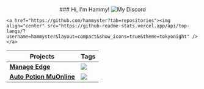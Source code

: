 

<p style="text-align: center;" align="center">
    ### Hi, I'm Hammy!
    <img src="https://discord.c99.nl/widget/theme-1/543627625877471252.png" alt="My Discord">
    
    <a href="https://github.com/hammyster?tab=repositories"><img align="center" src="https://github-readme-stats.vercel.app/api/top-langs/?username=hammyster&layout=compact&show_icons=true&theme=tokyonight" /></a>
</p>

<table align="center">
    <thead>
        <tr>
            <th>Projects</th>
            <th>Tags</th>
        </tr>
    </thead>
    <tbody>
        <tr>
            <td><a href="https://github.com/hammyster/manage-edge"><strong>Manage Edge</strong></a></td>
            <td>
                <a target="_blank" rel="noopener noreferrer" href="https://camo.githubusercontent.com/7f916502e4b9079b8c8bd26a1bc7c7e67fc5933abbe9ad57e959bfa297f7b63f/68747470733a2f2f696d672e736869656c64732e696f2f62616467652f2d432532332d677265656e"><img src="https://camo.githubusercontent.com/7f916502e4b9079b8c8bd26a1bc7c7e67fc5933abbe9ad57e959bfa297f7b63f/68747470733a2f2f696d672e736869656c64732e696f2f62616467652f2d432532332d677265656e" data-canonical-src="https://img.shields.io/badge/-C%23-green"
                        style="max-width:100%;"></a>
            </td>
        </tr>
        <tr>
            <td><a href="https://github.com/hammyster/autopotion"><strong>Auto Potion MuOnline</strong></a></td>
            <td>
                <a target="_blank" rel="noopener noreferrer" href="https://camo.githubusercontent.com/7f916502e4b9079b8c8bd26a1bc7c7e67fc5933abbe9ad57e959bfa297f7b63f/68747470733a2f2f696d672e736869656c64732e696f2f62616467652f2d432532332d677265656e"><img src="https://camo.githubusercontent.com/7f916502e4b9079b8c8bd26a1bc7c7e67fc5933abbe9ad57e959bfa297f7b63f/68747470733a2f2f696d672e736869656c64732e696f2f62616467652f2d432532332d677265656e" data-canonical-src="https://img.shields.io/badge/-C%23-green"
                        style="max-width:100%;"></a>
            </td>
        </tr>
    </tbody>
</table>

